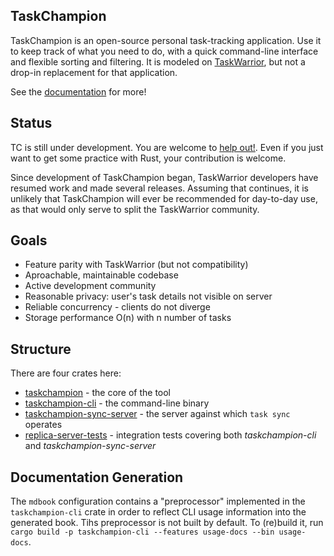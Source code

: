 TaskChampion
------------

TaskChampion is an open-source personal task-tracking application.
Use it to keep track of what you need to do, with a quick command-line interface and flexible sorting and filtering.
It is modeled on [TaskWarrior](https://taskwarrior.org), but not a drop-in replacement for that application.

See the [documentation](https://taskchampion.github.io/taskchampion/) for more!

## Status

TC is still under development.
You are welcome to [help out!](https://github.com/djmitche/taskchampion/blob/main/CONTRIBUTING.md).
Even if you just want to get some practice with Rust, your contribution is welcome.

Since development of TaskChampion began, TaskWarrior developers have resumed work and made several releases.
Assuming that continues, it is unlikely that TaskChampion will ever be recommended for day-to-day use, as that would only serve to split the TaskWarrior community.

## Goals

 * Feature parity with TaskWarrior (but not compatibility)
 * Aproachable, maintainable codebase
 * Active development community
 * Reasonable privacy: user's task details not visible on server
 * Reliable concurrency - clients do not diverge
 * Storage performance O(n) with n number of tasks

## Structure

There are four crates here:

 * [taskchampion](./taskchampion) - the core of the tool
 * [taskchampion-cli](./cli) - the command-line binary
 * [taskchampion-sync-server](./sync-server) - the server against which `task sync` operates
 * [replica-server-tests](./replica-server-tests) - integration tests covering both _taskchampion-cli_ and _taskchampion-sync-server_

## Documentation Generation

The `mdbook` configuration contains a "preprocessor" implemented in the `taskchampion-cli` crate in order to reflect CLI usage information into the generated book.
Tihs preprocessor is not built by default.
To (re)build it, run `cargo build -p taskchampion-cli --features usage-docs --bin usage-docs`.
